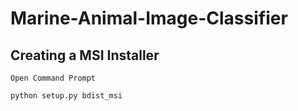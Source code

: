 # Marine-Animal-Image-Classifier

## Creating a MSI Installer
    Open Command Prompt
```
python setup.py bdist_msi
```
